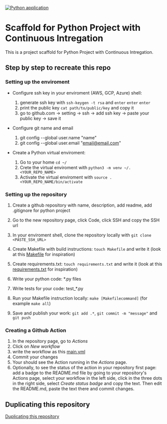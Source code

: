 [![Python application](https://github.com/andrader/scaffold/actions/workflows/main.yml/badge.svg)](https://github.com/andrader/scaffold/actions/workflows/main.yml)

# Scaffold for Python Project with Continuous Intregation

This is a project scaffold for Python Project with Continuous Intregation.

## Step by step to recreate this repo

### Setting up the enviroment

- Configure ssh key in your enviroment (AWS, GCP, Azure) shell:
  1. generate ssh key with `ssh-keygen -t rsa` and `enter` `enter` `enter`
  1. print the public key `cat path/to/public/key` and copy it
  1. go to github.com -> setting -> ssh -> add ssh key -> paste your public key -> save it

- Configure git name and email
  1. git config --global user.name "name"
  1. git config --global user.email "email@email.com"

- Create a Python virtual enviroment:
  1. Go to your home `cd ~/`
  1. Crete the virtual enviroment with `python3 -m venv ~/.<YOUR_REPO_NAME>`
  2. Activate the virtual enviroment with `source .<YOUR_REPO_NAME/bin/activate`

### Setting up the repository

1. Create a github repository with name, description, add readme, add .gitignore for python project
2. Go to the new repository page, click Code, click SSH and copy the SSH url
3. In your enviroment shell, clone the repository locally with `git clone <PASTE_SSH_URL>`

5. Create Makefile with build instructions: `touch Makefile` and write it (look at this [Makefile](https://github.com/andrader/scaffold/blob/main/Makefile) for inspiration)
6. Create requirements.txt: `touch requirements.txt` and write it (look at this [requirements.txt](https://github.com/andrader/scaffold/blob/main/requirements.txt) for inspiration)
9. Write your python code: \*.py files
10. Write tests for your code: test_\*.py
11. Run your Makefile instruction locally: `make [Makefilecommand]` (for example `make all`)
12. Save and publish your work: `git add .*`, `git commit -m "message"` and `git push`

### Creating a Github Action

1. In the repository page, go to *Actions*
2. Click on *New workflow*
3. write the workflow as this [main.yml](https://github.com/andrader/scaffold/blob/main/.github/workflows/main.yml)
4. Commit your changes
5. Your should see the Action running in the *Actions* page.
6. Optionally, to see the status of the action in your repository first page: add a badge to the README.md file by going to your repository's Actions page, select your workflow in the left side, click in the three dots in the right side, select *Create status badge* and copy the text. Then edit the README.md, paste the text there and commit changes.


## Duplicating this repository

[Duplicating this repository](https://docs.github.com/en/repositories/creating-and-managing-repositories/duplicating-a-repository)

